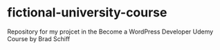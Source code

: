 # fictional-university-course
Repository for my projcet in  the Become a WordPress Developer Udemy Course by Brad Schiff
